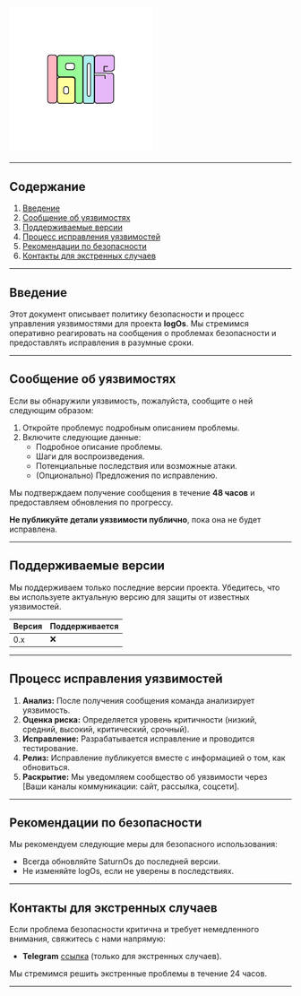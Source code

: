 ### <img src="/icon/logOs.png" alt="icon" width="256">
---

## Содержание
1. [Введение](#введение)  
2. [Сообщение об уязвимостях](#сообщение-об-уязвимостях)  
3. [Поддерживаемые версии](#поддерживаемые-версии)  
4. [Процесс исправления уязвимостей](#процесс-исправления-уязвимостей)  
5. [Рекомендации по безопасности](#рекомендации-по-безопасности)  
6. [Контакты для экстренных случаев](#контакты-для-экстренных-случаев)

---

## Введение
Этот документ описывает политику безопасности и процесс управления уязвимостями для проекта **logOs**. Мы стремимся оперативно реагировать на сообщения о проблемах безопасности и предоставлять исправления в разумные сроки.

---

## Сообщение об уязвимостях
Если вы обнаружили уязвимость, пожалуйста, сообщите о ней следующим образом:
1. Откройте проблемус подробным описанием проблемы.
2. Включите следующие данные:
   - Подробное описание проблемы.
   - Шаги для воспроизведения.
   - Потенциальные последствия или возможные атаки.
   - (Опционально) Предложения по исправлению.

Мы подтверждаем получение сообщения в течение **48 часов** и предоставляем обновления по прогрессу. 

**Не публикуйте детали уязвимости публично**, пока она не будет исправлена.

---

## Поддерживаемые версии
Мы поддерживаем только последние версии проекта. Убедитесь, что вы используете актуальную версию для защиты от известных уязвимостей.

| Версия          | Поддерживается         |  
|------------------|------------------------|   
| 0.x             | ❌                     |  

---

## Процесс исправления уязвимостей
1. **Анализ:** После получения сообщения команда анализирует уязвимость.  
2. **Оценка риска:** Определяется уровень критичности (низкий, средний, высокий, критический, срочный).  
3. **Исправление:** Разрабатывается исправление и проводится тестирование.  
4. **Релиз:** Исправление публикуется вместе с информацией о том, как обновиться.  
5. **Раскрытие:** Мы уведомляем сообщество об уязвимости через [Ваши каналы коммуникации: сайт, рассылка, соцсети].

---

## Рекомендации по безопасности
Мы рекомендуем следующие меры для безопасного использования:
- Всегда обновляйте SaturnOs до последней версии.
- Не изменяйте logOs, если не уверены в последствиях.


---

## Контакты для экстренных случаев
Если проблема безопасности критична и требует немедленного внимания, свяжитесь с нами напрямую:  
- **Telegram** [ссылка](https://t.me/YaroPe1) (только для экстренных случаев).

Мы стремимся решить экстренные проблемы в течение 24 часов.

---
